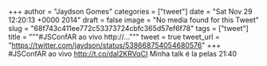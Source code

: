 
+++
author = "Jaydson Gomes"
categories = ["tweet"]
date = "Sat Nov 29 12:20:13 +0000 2014"
draft = false
image = "No media found for this Tweet"
slug = "68f743c411ee772c53373724cbfc365d57ef6f78"
tags = ["tweet"]
title = """#JSConfAR ao vivo http://..."""
tweet = true
tweet_url = "https://twitter.com/jaydson/status/538668754054680576"
+++
#JSConfAR ao vivo http://t.co/dal2KRVqCI Minha talk é la pelas 21:40
